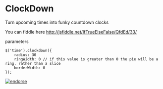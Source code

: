 ClockDown
=========

Turn upcoming times into funky countdown clocks

You can fiddle here
http://jsfiddle.net/IfTrueElseFalse/QfdEd/33/

parameters

    $('time').clockdown({
        radius: 30
        ringWidth: 0 // if this value is greater than 0 the pie will be a ring, rather than a slice
        borderWidth: 0
    });

[![endorse](http://api.coderwall.com/moak/endorsecount.png)](http://coderwall.com/moak)